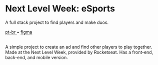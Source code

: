 <div valing="top">
  <h1>Next Level Week: <span>eSports</span></h1>
  <p>A full stack project to find players and make duos.</p>
  <nav>
    <div id="repository-buttons"/>
    <a class="navigation-link disabled" href="https://github.com/L-Marcel/next-level-week-esports/blob/main/README.md" target="__blank__">
      pt-br
    </a>
    <span class="disabled">•</span>
    <a class="navigation-link" href="https://www.figma.com/file/MSzPshLYNNPSThXNmy6Cf7/NLW-eSports-(Community)" target="__blank__">
      figma
    </a>
  </nav>
</div>

<br/>

<p>A simple project to create an ad and find other players to play together. Made at the Next Level Week, provided by Rocketseat. Has a front-end, back-end, and mobile version.</p>
